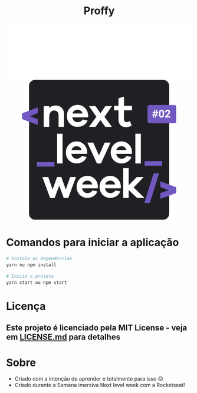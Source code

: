 <div align="center">
  <h1>Proffy</h1>
  <img src="./.github/logo.svg"></img>
  <img src="./.github/nlw.svg"></img>
</div>

# Comandos para iniciar a aplicação
```bash
# Instale as Dependencias
yarn ou npm install
```

```bash
# Inicie o projeto
yarn start ou npm start
```

# Licença
## Este projeto é licenciado pela MIT License - veja em <a href="LICENSE.md">LICENSE.md</a> para detalhes

# Sobre
- Criado com a intenção de aprender e totalmente para isso 😊
- Criado durante a Semana imersiva Next level week com a Rocketseat!